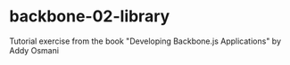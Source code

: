 # backbone-02-library
Tutorial exercise from the book "Developing Backbone.js Applications" by Addy Osmani
